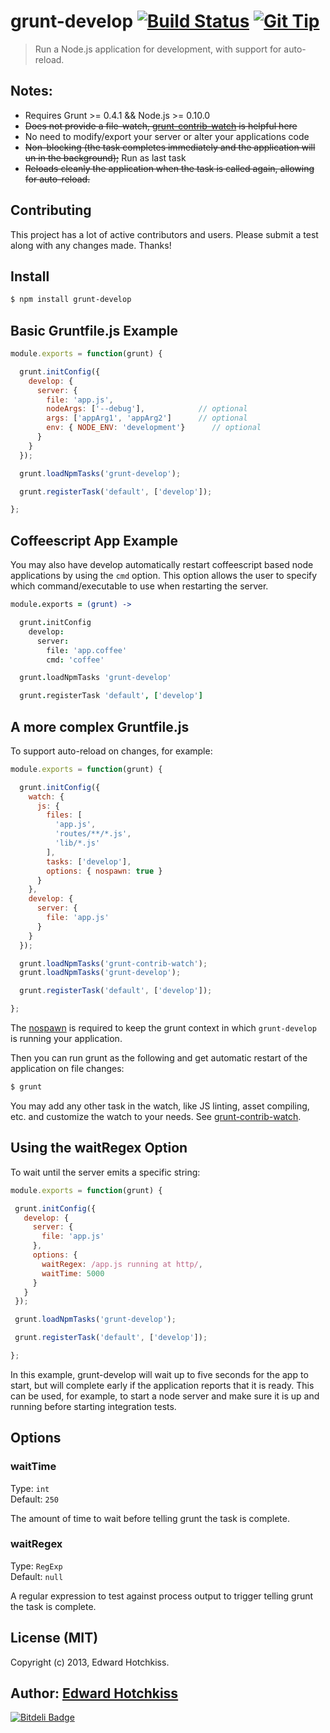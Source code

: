 
# grunt-develop [![Build Status](https://secure.travis-ci.org/edwardhotchkiss/grunt-develop.png)](http://travis-ci.org/edwardhotchkiss/grunt-develop) [![Git Tip](http://img.shields.io/gittip/edwardhotchkiss.svg)](https://www.gittip.com/edwardhotchkiss/)

> Run a Node.js application for development, with support for auto-reload.

## Notes:

  * Requires Grunt >= 0.4.1 && Node.js >= 0.10.0
  * ~~Does not provide a file-watch, [grunt-contrib-watch](https://github.com/gruntjs/grunt-contrib-watch) is helpful here~~
  * No need to modify/export your server or alter your applications code
  * ~~Non-blocking (the task completes immediately and the application will un in the background);~~ Run as last task
  * ~~Reloads cleanly the application when the task is called again,
    allowing for auto-reload.~~

## Contributing

This project has a lot of active contributors and users. Please submit a test along with any changes made. Thanks!

## Install

```bash
$ npm install grunt-develop
```

## Basic Gruntfile.js Example

```javascript
module.exports = function(grunt) {

  grunt.initConfig({
    develop: {
      server: {
        file: 'app.js',
        nodeArgs: ['--debug'],            // optional
        args: ['appArg1', 'appArg2']      // optional
        env: { NODE_ENV: 'development'}      // optional
      }
    }
  });

  grunt.loadNpmTasks('grunt-develop');

  grunt.registerTask('default', ['develop']);

};
```

## Coffeescript App Example

You may also have develop automatically restart coffeescript based node
applications by using the `cmd` option.  This option allows the user to
specify which command/executable to use when restarting the server.

```coffeescript
module.exports = (grunt) ->

  grunt.initConfig
    develop:
      server:
        file: 'app.coffee'
        cmd: 'coffee'

  grunt.loadNpmTasks 'grunt-develop'

  grunt.registerTask 'default', ['develop']
```

## A more complex Gruntfile.js

 To support auto-reload on changes, for example:

```javascript
module.exports = function(grunt) {

  grunt.initConfig({
    watch: {
      js: {
        files: [
          'app.js',
          'routes/**/*.js',
          'lib/*.js'
        ],
        tasks: ['develop'],
        options: { nospawn: true }
      }
    },
    develop: {
      server: {
        file: 'app.js'
      }
    }
  });

  grunt.loadNpmTasks('grunt-contrib-watch');
  grunt.loadNpmTasks('grunt-develop');

  grunt.registerTask('default', ['develop']);

};
```

The [nospawn](https://github.com/gruntjs/grunt-contrib-watch/blob/master/README.md#optionsnospawn)
is required to keep the grunt context in which `grunt-develop` is running
your application.

Then you can run grunt as the following and get automatic restart of the application on file changes:

```bash
$ grunt
```

You may add any other task in the watch, like JS linting, asset compiling,
etc. and customize the watch to your needs. See
[grunt-contrib-watch](https://github.com/gruntjs/grunt-contrib-watch).


## Using the waitRegex Option

To wait until the server emits a specific string:

```javascript
module.exports = function(grunt) {

 grunt.initConfig({
   develop: {
     server: {
       file: 'app.js'
     },
     options: {
       waitRegex: /app.js running at http/,
       waitTime: 5000
     }
   }
 });

 grunt.loadNpmTasks('grunt-develop');

 grunt.registerTask('default', ['develop']);

};
```

In this example, grunt-develop will wait up to five seconds for the app to start,
but will complete early if the application reports that it is ready. This can be
used, for example, to start a node server and make sure it is up and running
before starting integration tests.


## Options

### waitTime

Type: `int`  
Default: `250`

The amount of time to wait before telling grunt the task is complete.

### waitRegex

Type: `RegExp`  
Default: `null`

A regular expression to test against process output to trigger telling grunt the
task is complete.

## License (MIT)

Copyright (c) 2013, Edward Hotchkiss.

## Author: [Edward Hotchkiss][0]

[0]: http://github.com/edwardhotchkiss/

[![Bitdeli Badge](https://d2weczhvl823v0.cloudfront.net/edwardhotchkiss/grunt-develop/trend.png)](https://bitdeli.com/free "Bitdeli Badge")
